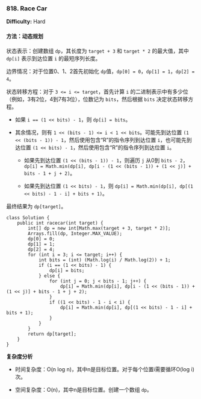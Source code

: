 ### 818. Race Car

**Difficulty:** Hard

#### 方法：动态规划

状态表示：创建数组 `dp`，其长度为 `target + 3` 和 `target * 2` 的最大值，其中 `dp[i]` 表示到达位置 `i` 的最短序列长度。

边界情况：对于位置0、1、2首先初始化 `dp`值，`dp[0] = 0`，`dp[1] = 1`，`dp[2] = 4`。

状态转移方程：对于 `3 <= i <= target`，首先计算 `i` 的二进制表示中有多少位（例如，3有2位，4到7有3位），位数记为 `bits`，然后根据 `bits` 决定状态转移方程。

- 如果 `i == (1 << bits) - 1`，则 `dp[i] = bits`。

- 其余情况，则有 `1 << (bits - 1) <= i < 1 << bits`。可能先到达位置 `(1 << (bits - 1)) - 1`，然后使用包含“R”的指令序列到达位置 `i`，也可能先到达位置 `(1 << bits) - 1`，然后使用包含“R”的指令序列到达位置 `i`。

   - 如果先到达位置 `(1 << (bits - 1)) - 1`，则遍历 `j` 从0到 `bits - 2`，`dp[i] = Math.min(dp[i], dp[i - (1 << (bits - 1)) + (1 << j)] + bits - 1 + j + 2)`。

   - 如果先到达位置 `(1 << bits) - 1`，则 `dp[i] = Math.min(dp[i], dp[(1 << bits) - 1 - i] + bits + 1)`。

最终结果为 `dp[target]`。

```
class Solution {
    public int racecar(int target) {
        int[] dp = new int[Math.max(target + 3, target * 2)];
        Arrays.fill(dp, Integer.MAX_VALUE);
        dp[0] = 0;
        dp[1] = 1;
        dp[2] = 4;
        for (int i = 3; i <= target; i++) {
            int bits = (int) (Math.log(i) / Math.log(2)) + 1;
            if (i == (1 << bits) - 1) {
                dp[i] = bits;
            } else {
                for (int j = 0; j < bits - 1; j++) {
                    dp[i] = Math.min(dp[i], dp[i - (1 << (bits - 1)) + (1 << j)] + bits - 1 + j + 2);
                }
                if ((1 << bits) - 1 - i < i) {
                    dp[i] = Math.min(dp[i], dp[(1 << bits) - 1 - i] + bits + 1);
                }
            }
        }
        return dp[target];
    }
}
```

**复杂度分析**

- 时间复杂度：O(n log n)，其中n是目标位置。对于每个位置i需要循环O(log i)次。

- 空间复杂度：O(n)，其中n是目标位置。创建一个数组 `dp`。
